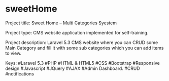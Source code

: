 # sweetHome

Project title: 
  Sweet Home – Multi Categories Syestem

Project type: 
  CMS website application implemented for self-training.

Project description: 
  Laravel 5.3 CMS website where you can CRUD
some Main Category and fill it with some sub categories which you
can add items to view.

Keys:
  #Laravel 5.3
  #PHP
  #HTML & HTML5
  #CSS
  #Bootstrap
  #Responsive design
  #Javascript
  #JQuery
  #AJAX
  #Admin Dashboard.
  #CRUD
  #notifications
  
